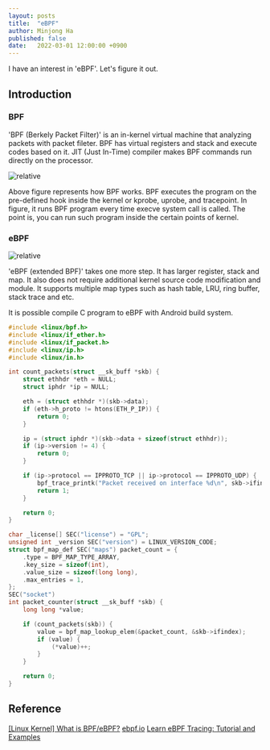 ```yaml
---
layout: posts
title:  "eBPF"
author: Minjong Ha
published: false
date:   2022-03-01 12:00:00 +0900
---
```


I have an interest in 'eBPF'.
Let's figure it out.

## Introduction

### BPF

'BPF (Berkely Packet Filter)' is an in-kernel virtual machine that analyzing packets with packet fileter.
BPF has virtual registers and stack and execute codes based on it.
JIT (Just In-Time) compiler makes BPF commands run directly on the processor.

<img data-action="zoom" src='{{ "../assets/images/posts/2023-03-01-eBPF/how_bpf_vs_ebpf.png" | relative_url }}' alt='relative'>

Above figure represents how BPF works.
BPF executes the program on the pre-defined hook inside the kernel or kprobe, uprobe, and tracepoint.
In figure, it runs BPF program every time execve system call is called.
The point is, you can run such program inside the certain points of kernel.

### eBPF

<img data-action="zoom" src='{{ "../assets/images/posts/2023-03-01-eBPF/bpf_vs_ebpf.png" | relative_url }}' alt='relative'>

'eBPF (extended BPF)' takes one more step.
It has larger register, stack and map.
It also does not require additional kernel source code modification and module.
It supports multiple map types such as hash table, LRU, ring buffer, stack trace and etc.

It is possible compile C program to eBPF with Android build system.

```c
#include <linux/bpf.h>
#include <linux/if_ether.h>
#include <linux/if_packet.h>
#include <linux/ip.h>
#include <linux/in.h>

int count_packets(struct __sk_buff *skb) {
    struct ethhdr *eth = NULL;
    struct iphdr *ip = NULL;

    eth = (struct ethhdr *)(skb->data);
    if (eth->h_proto != htons(ETH_P_IP)) {
        return 0;
    }

    ip = (struct iphdr *)(skb->data + sizeof(struct ethhdr));
    if (ip->version != 4) {
        return 0;
    }

    if (ip->protocol == IPPROTO_TCP || ip->protocol == IPPROTO_UDP) {
        bpf_trace_printk("Packet received on interface %d\n", skb->ifindex);
        return 1;
    }

    return 0;
}

char _license[] SEC("license") = "GPL";
unsigned int _version SEC("version") = LINUX_VERSION_CODE;
struct bpf_map_def SEC("maps") packet_count = {
    .type = BPF_MAP_TYPE_ARRAY,
    .key_size = sizeof(int),
    .value_size = sizeof(long long),
    .max_entries = 1,
};
SEC("socket")
int packet_counter(struct __sk_buff *skb) {
    long long *value;

    if (count_packets(skb)) {
        value = bpf_map_lookup_elem(&packet_count, &skb->ifindex);
        if (value) {
            (*value)++;
        }
    }

    return 0;
}
```



## Reference
[[Linux Kernel] What is BPF/eBPF?](https://hyeyoo.com/133)
[ebpf.io](https://ebpf.io/)
[Learn eBPF Tracing: Tutorial and Examples](https://www.brendangregg.com/blog/2019-01-01/learn-ebpf-tracing.html)

